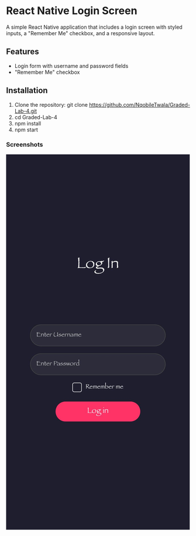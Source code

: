 # React Native Login Screen

A simple React Native application that includes a login screen with styled inputs, a "Remember Me" checkbox, and a responsive layout.

## Features
- Login form with username and password fields
- "Remember Me" checkbox

## Installation

1. Clone the repository:
    git clone https://github.com/NqobileTwala/Graded-Lab-4.git
2. cd Graded-Lab-4
3. npm install
4. npm start

### Screenshots
![Login Screen](./assets/Login-Page.jpg)
